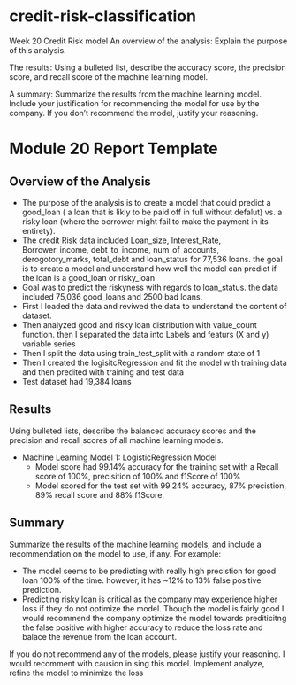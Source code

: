 # credit-risk-classification
Week 20 Credit Risk model
An overview of the analysis: Explain the purpose of this analysis.

The results: Using a bulleted list, describe the accuracy score, the precision score, and recall score of the machine learning model.

A summary: Summarize the results from the machine learning model. Include your justification for recommending the model for use by the company. If you don’t recommend the model, justify your reasoning.

# Module 20 Report Template

## Overview of the Analysis

* The purpose of the analysis is to create a model that could predict a good_loan ( a loan that is likly to be paid off in full without defalut) vs. a risky loan (where the borrower might fail to make the payment in its entirety).
* The credit Risk data included Loan_size, Interest_Rate, Borrower_income, debt_to_income, num_of_accounts, derogotory_marks, total_debt and loan_status for 77,536 loans. the goal is to create a model and understand how well the model can predict if the loan is a good_loan or risky_loan
* Goal was to predict the riskyness with regards to loan_status. the data included 75,036 good_loans and 2500 bad loans. 
* First I loaded the data and reviwed the data to understand the content of dataset.
* Then analyzed good and risky loan distribution with value_count function. then I separated the data into Labels and featurs (X and y) variable series
* Then I split the data using train_test_split with a random state of 1
* Then I created the logisitcRegression and fit the model with training data and then predited with training and test data
* Test dataset had 19,384 loans 


## Results

Using bulleted lists, describe the balanced accuracy scores and the precision and recall scores of all machine learning models.

* Machine Learning Model 1: LogisticRegression Model
  * Model score had 99.14% accuracy for the training set with a Recall score of 100%, precisition of 100% and f1Score of 100%
  * Model scored for the test set with 99.24% accuracy, 87% precistion, 89% recall score and 88% f1Score.

## Summary

Summarize the results of the machine learning models, and include a recommendation on the model to use, if any. For example:
* The model seems to be predicting with really high precistion for good loan 100% of the time. however, it has ~12% to 13% false positive prediction.
* Predicting risky loan is critical as the company may experience higher loss if they do not optimize the model.  Though the model is fairly good I would recommend the company optimize the model towards prediticitng the false positive with higher accuracy to reduce the loss rate and balace the revenue from the loan account.

If you do not recommend any of the models, please justify your reasoning. I would recomment with causion in sing this model. Implement analyze, refine the model to minimize the loss
